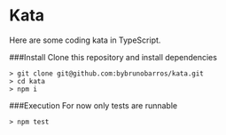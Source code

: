# Kata
Here are some coding kata in TypeScript.

###Install
Clone this repository and install dependencies
```
> git clone git@github.com:bybrunobarros/kata.git
> cd kata
> npm i
```
###Execution
For now only tests are runnable
```
> npm test
```
